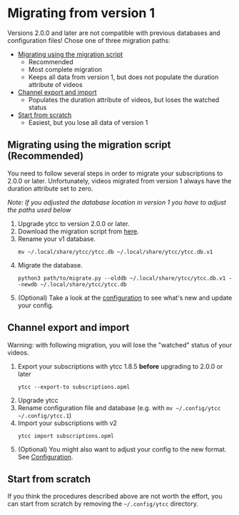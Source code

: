 # Migrating from version 1
Versions 2.0.0 and later are not compatible with previous databases and configuration files!
Chose one of three migration paths:
- [Migrating using the migration script](#migrating-using-the-migration-script-recommended)
    - Recommended
    - Most complete migration
    - Keeps all data from version 1, but does not populate the duration attribute of videos
- [Channel export and import](#channel-export-and-import)
    - Populates the duration attribute of videos, but loses the watched status
- [Start from scratch](#start-from-scratch)
    - Easiest, but you lose all data of version 1

## Migrating using the migration script (Recommended)
You need to follow several steps in order to migrate your subscriptions to 2.0.0 or later.
Unfortunately, videos migrated from version 1 always have the duration attribute set to zero.

*Note: If you adjusted the database location in version 1 you have to adjust the paths used below*

1. Upgrade ytcc to version 2.0.0 or later.
2. Download the migration script from [here](https://github.com/woefe/ytcc/tree/master/scripts/migrate.py).
3. Rename your v1 database.
    ```shell script
    mv ~/.local/share/ytcc/ytcc.db ~/.local/share/ytcc/ytcc.db.v1
    ```
4. Migrate the database.
    ```shell script
    python3 path/to/migrate.py --olddb ~/.local/share/ytcc/ytcc.db.v1 --newdb ~/.local/share/ytcc/ytcc.db
    ```
5. (Optional) Take a look at the [configuration](../README.md#configuration) to see what's new and update your config.


## Channel export and import
Warning: with following migration, you will lose the "watched" status of your videos.

1. Export your subscriptions with ytcc 1.8.5 **before** upgrading to 2.0.0 or later
    ```shell script
    ytcc --export-to subscriptions.opml
    ```
2. Upgrade ytcc
3. Rename configuration file and database (e.g. with `mv ~/.config/ytcc ~/.config/ytcc.1`)
4. Import your subscriptions with v2
    ```shell script
    ytcc import subscriptions.opml
    ```
5. (Optional) You might also want to adjust your config to the new format. See [Configuration](../README.md#configuration).

## Start from scratch
If you think the procedures described above are not worth the effort, you can start from scratch by removing the `~/.config/ytcc` directory.
